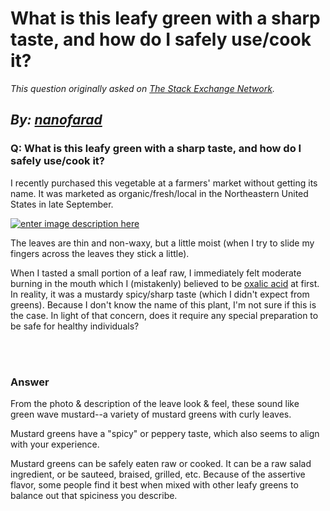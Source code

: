 # What is this leafy green with a sharp taste, and how do I safely use/cook it?

_This question originally asked on [The Stack Exchange Network](https://cooking.stackexchange.com/q/110875)._

_By: [nanofarad](https://cooking.stackexchange.com/u/10778)_
<br>
--------------------------------------------
### Q: What is this leafy green with a sharp taste, and how do I safely use/cook it?
<p>I recently purchased this vegetable at a farmers' market without getting its name. It was marketed as organic/fresh/local in the Northeastern United States in late September.</p>
<p><a href="https://i.sstatic.net/gPB1I.jpg" rel="nofollow noreferrer"><img src="https://i.sstatic.net/gPB1I.jpg" alt="enter image description here" /></a></p>
<p>The leaves are thin and non-waxy, but a little moist (when I try to slide my fingers across the leaves they stick a little).</p>
<p>When I tasted a small portion of a leaf raw, I immediately felt moderate burning in the mouth which I (mistakenly) believed to be <a href="https://www.quirkyscience.com/oxalic-acid-in-your-food/" rel="nofollow noreferrer">oxalic acid</a> at first. In reality, it was a mustardy spicy/sharp taste (which I didn't expect from greens). Because I don't know the name of this plant, I'm not sure if this is the case. In light of that concern, does it require any special preparation to be safe for healthy individuals?</p>

<br><br>
### Answer 
<p>From the photo &amp; description of the leave look &amp; feel, these sound like green wave mustard--a variety of mustard greens with curly leaves.</p>
<p>Mustard greens have a &quot;spicy&quot; or peppery taste, which also seems to align with your experience.</p>
<p>Mustard greens can be safely eaten raw or cooked. It can be a raw salad ingredient, or be sauteed, braised, grilled, etc. Because of the assertive flavor, some people find it best when mixed with other leafy greens to balance out that spiciness you describe.</p>


